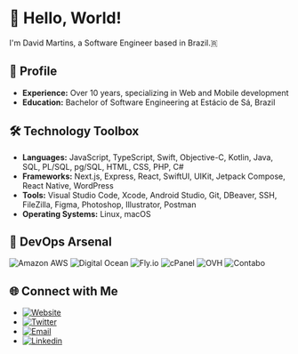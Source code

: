 # 👋 Hello, World!

I'm David Martins, a Software Engineer based in Brazil.🇷

## 💼 Profile

- **Experience:** Over 10 years, specializing in Web and Mobile development
- **Education:** Bachelor of Software Engineering at Estácio de Sá, Brazil

## 🛠️ Technology Toolbox

- **Languages:** JavaScript, TypeScript, Swift, Objective-C, Kotlin, Java, SQL, PL/SQL, pg/SQL, HTML, CSS, PHP, C#
- **Frameworks:** Next.js, Express, React, SwiftUI, UIKit, Jetpack Compose, React Native, WordPress
- **Tools:** Visual Studio Code, Xcode, Android Studio, Git, DBeaver, SSH, FileZilla, Figma, Photoshop, Illustrator, Postman
- **Operating Systems:** Linux, macOS

## 🚀 DevOps Arsenal

![Amazon AWS](https://img.shields.io/badge/Amazon-30923e?style=flat-square&logo=amazon-aws&logoColor=white)
![Digital Ocean](https://img.shields.io/badge/Digital%20Ocean-30923e?style=flat-square&logo=digitalocean&logoColor=white)
![Fly.io](https://img.shields.io/badge/Fly.io-30923e?style=flat-square&logo=flyio&logoColor=white)
![cPanel](https://img.shields.io/badge/cPanel-30923e?style=flat-square&logoColor=white)
![OVH](https://img.shields.io/badge/OVH-30923e?style=flat-square&logoColor=white)
![Contabo](https://img.shields.io/badge/Contabo-30923e?style=flat-square&logoColor=white)

## 🌐 Connect with Me

- [![Website](https://img.shields.io/badge/Website-0072b1?style=flat-square&logo=chrome&logoColor=white)](https://davidmartins.net/)
- [![Twitter](https://img.shields.io/badge/Twitter-1DA1F2?style=flat-square&logo=twitter&logoColor=white)](https://twitter.com/david0_0martins)
- [![Email](https://img.shields.io/badge/Email-0072b1?style=flat-square&logo=gmail&logoColor=white)](mailto:contato@davidmartins.net)
- [![Linkedin](https://img.shields.io/badge/Linkedin-0072b1?style=flat-square&logo=linkedin&logoColor=white)](https://www.linkedin.com/in/david-m-dos-anjos/)
